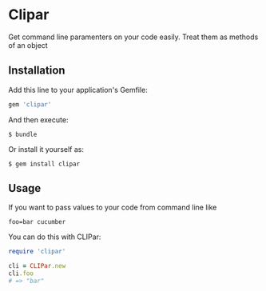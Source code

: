 # Clipar

Get command line paramenters on your code easily. Treat them as methods of an object

## Installation

Add this line to your application's Gemfile:

```ruby
gem 'clipar'
```

And then execute:

    $ bundle

Or install it yourself as:

    $ gem install clipar

## Usage

If you want to pass values to your code from command line like

```
foo=bar cucumber
```

You can do this with CLIPar:

```ruby
require 'clipar'

cli = CLIPar.new
cli.foo
# => "bar"

```
